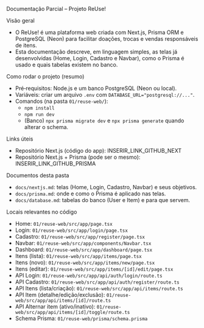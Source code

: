 Documentação Parcial – Projeto ReUse!

Visão geral

- O ReUse! é uma plataforma web criada com Next.js, Prisma ORM e PostgreSQL (Neon) para facilitar doações, trocas e vendas responsáveis de itens.
- Esta documentação descreve, em linguagem simples, as telas já desenvolvidas (Home, Login, Cadastro e Navbar), como o Prisma é usado e quais tabelas existem no banco.

Como rodar o projeto (resumo)

- Pré‑requisitos: Node.js e um banco PostgreSQL (Neon ou local).
- Variáveis: criar um arquivo `.env` com `DATABASE_URL="postgresql://..."`.
- Comandos (na pasta `01/reuse-web/`):
  - `npm install`
  - `npm run dev`
  - (Banco) `npx prisma migrate dev` e `npx prisma generate` quando alterar o schema.

Links úteis

- Repositório Next.js (código do app): INSERIR_LINK_GITHUB_NEXT
- Repositório Next.js + Prisma (pode ser o mesmo): INSERIR_LINK_GITHUB_PRISMA

Documentos desta pasta

- `docs/nextjs.md`: telas (Home, Login, Cadastro, Navbar) e seus objetivos.
- `docs/prisma.md`: onde e como o Prisma é aplicado nas telas.
- `docs/database.md`: tabelas do banco (User e Item) e para que servem.

Locais relevantes no código

- Home: `01/reuse-web/src/app/page.tsx`
- Login: `01/reuse-web/src/app/login/page.tsx`
- Cadastro: `01/reuse-web/src/app/register/page.tsx`
- Navbar: `01/reuse-web/src/app/components/Navbar.tsx`
- Dashboard: `01/reuse-web/src/app/dashboard/page.tsx`
- Itens (lista): `01/reuse-web/src/app/items/page.tsx`
- Itens (novo): `01/reuse-web/src/app/items/new/page.tsx`
- Itens (editar): `01/reuse-web/src/app/items/[id]/edit/page.tsx`
- API Login: `01/reuse-web/src/app/api/auth/login/route.ts`
- API Cadastro: `01/reuse-web/src/app/api/auth/register/route.ts`
- API Itens (lista/criação): `01/reuse-web/src/app/api/items/route.ts`
- API Item (detalhe/edição/exclusão): `01/reuse-web/src/app/api/items/[id]/route.ts`
- API Alternar item (ativo/inativo): `01/reuse-web/src/app/api/items/[id]/toggle/route.ts`
- Schema Prisma: `01/reuse-web/prisma/schema.prisma`
